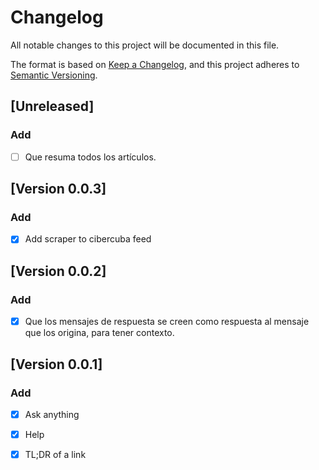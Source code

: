 # Changelog
All notable changes to this project will be documented in this file.

The format is based on [Keep a Changelog][], and this project adheres to
[Semantic Versioning][].

## [Unreleased]
### Add
- [ ] Que resuma todos los artículos.

## [Version 0.0.3]
### Add
- [x] Add scraper to cibercuba feed

## [Version 0.0.2]
### Add
- [x] Que los mensajes de respuesta se creen como respuesta al mensaje que
los origina, para tener contexto.

## [Version 0.0.1]
### Add
- [x] Ask anything
- [x] Help
- [x] TL;DR of a link

  [Keep a Changelog]: https://keepachangelog.com/en/1.0.0/
  [Semantic Versioning]: https://semver.org/spec/v2.0.0.html
